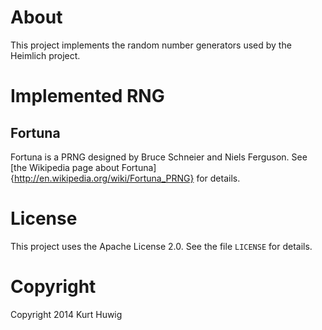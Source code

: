 About
=====

This project implements the random number generators used by the Heimlich project.

Implemented RNG
===============

Fortuna
-------

Fortuna is a PRNG designed by Bruce Schneier and Niels Ferguson. See [the Wikipedia page about Fortuna]{http://en.wikipedia.org/wiki/Fortuna_PRNG} for details.

License
=======

This project uses the Apache License 2.0. See the file `LICENSE` for details.

Copyright
=========

Copyright 2014 Kurt Huwig